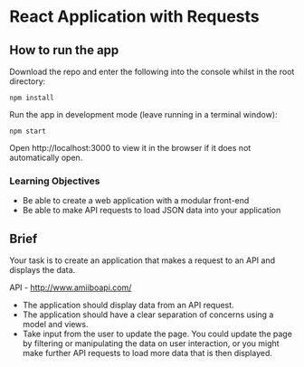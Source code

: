 # React Application with Requests

## How to run the app 

Download the repo and enter the following into the console whilst in the root directory: 

```
npm install
```

Run the app in development mode (leave running in a terminal window):

```
npm start
```
Open http://localhost:3000 to view it in the browser if it does not automatically open.

### Learning Objectives

- Be able to create a web application with a modular front-end
- Be able to make API requests to load JSON data into your application

## Brief

Your task is to create an application that makes a request to an API and displays the data.

API - http://www.amiiboapi.com/

- The application should display data from an API request.
- The application should have a clear separation of concerns using a model and views.
- Take input from the user to update the page. You could update the page by filtering or manipulating the data on user interaction, or you might make further API requests to load more data that is then displayed.
